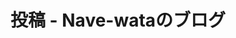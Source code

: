 ---
title: 投稿 - Nave-wataのブログ
description: Nave-wataが書いた記事の一覧です。主に技術系分野で初めて触れたことや，より深掘りした内容を投稿します．気分で書いているので技術系のことを書くこともあれば，技術系メモや日常のことを書くこともあります．
---